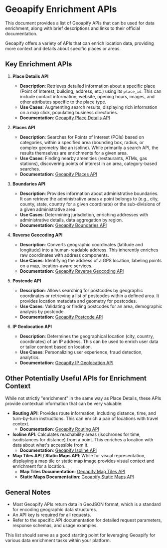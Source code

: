 # Geoapify Enrichment APIs

This document provides a list of Geoapify APIs that can be used for data enrichment, along with brief descriptions and links to their official documentation.

Geoapify offers a variety of APIs that can enrich location data, providing more context and details about specific places or areas.

## Key Enrichment APIs

1.  **Place Details API**
    *   **Description**: Retrieves detailed information about a specific place (Point of Interest, building, address, etc.) using its `place_id`. This can include contact information, website, opening hours, images, and other attributes specific to the place type.
    *   **Use Cases**: Augmenting search results, displaying rich information on a map click, populating business directories.
    *   **Documentation**: [Geoapify Place Details API](https://apidocs.geoapify.com/docs/place-details)

2.  **Places API**
    *   **Description**: Searches for Points of Interest (POIs) based on categories, within a specified area (bounding box, radius, or complex geometry like an isoline). While primarily a search API, the results themselves are enrichments for a given area.
    *   **Use Cases**: Finding nearby amenities (restaurants, ATMs, gas stations), discovering points of interest in an area, category-based searches.
    *   **Documentation**: [Geoapify Places API](https://apidocs.geoapify.com/docs/places-api)

3.  **Boundaries API**
    *   **Description**: Provides information about administrative boundaries. It can retrieve the administrative areas a point belongs to (e.g., city, county, state, country for a given coordinate) or the sub-divisions of a given administrative area.
    *   **Use Cases**: Determining jurisdiction, enriching addresses with administrative details, data aggregation by region.
    *   **Documentation**: [Geoapify Boundaries API](https://apidocs.geoapify.com/docs/boundaries-api)

4.  **Reverse Geocoding API**
    *   **Description**: Converts geographic coordinates (latitude and longitude) into a human-readable address. This inherently enriches raw coordinates with address components.
    *   **Use Cases**: Identifying the address of a GPS location, labeling points on a map, location-aware services.
    *   **Documentation**: [Geoapify Reverse Geocoding API](https://apidocs.geoapify.com/docs/reverse-geocoding-api)

5.  **Postcode API**
    *   **Description**: Allows searching for postcodes by geographic coordinates or retrieving a list of postcodes within a defined area. It provides location metadata and geometry for postcodes.
    *   **Use Cases**: Validating or finding postcodes for an area, demographic analysis by postcode.
    *   **Documentation**: [Geoapify Postcode API](https://apidocs.geoapify.com/docs/postcode-api)

6.  **IP Geolocation API**
    *   **Description**: Determines the geographical location (city, country, coordinates) of an IP address. This can be used to enrich user data or tailor content based on location.
    *   **Use Cases**: Personalizing user experience, fraud detection, analytics.
    *   **Documentation**: [Geoapify IP Geolocation API](https://apidocs.geoapify.com/docs/ip-geolocation-api)

## Other Potentially Useful APIs for Enrichment Context

While not strictly "enrichment" in the same way as Place Details, these APIs provide contextual information that can be very valuable:

*   **Routing API**: Provides route information, including distance, time, and turn-by-turn instructions. This can enrich a pair of locations with travel context.
    *   **Documentation**: [Geoapify Routing API](https://apidocs.geoapify.com/docs/routing-api)
*   **Isoline API**: Calculates reachability areas (isochrones for time, isodistances for distance) from a point. This enriches a location with data about what's accessible from it.
    *   **Documentation**: [Geoapify Isoline API](https://apidocs.geoapify.com/docs/isoline-api)
*   **Map Tiles API / Static Maps API**: While for visual representation, displaying a map tile or static map image provides visual context and enrichment for a location.
    *   **Map Tiles Documentation**: [Geoapify Map Tiles API](https://apidocs.geoapify.com/docs/map-tiles/about-map-tiles-api)
    *   **Static Maps Documentation**: [Geoapify Static Maps API](https://apidocs.geoapify.com/docs/static-map/static-map-api)

## General Notes

*   Most Geoapify APIs return data in GeoJSON format, which is a standard for encoding geographic data structures.
*   An API key is required for all requests.
*   Refer to the specific API documentation for detailed request parameters, response schemas, and usage examples.

This list should serve as a good starting point for leveraging Geoapify for various data enrichment tasks within your platform. 